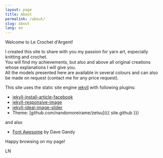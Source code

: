 ```yaml
---
layout: page
title: About
permalink: /about/
slug: about
lang: en
---
```

Welcome to Le Crochet d'Argent!


I created this site to share with you my passion for yarn art, especially knitting and crochet.  
You will find my achievements, but also and above all original creations whose explanations I will give you.  
All the models presented here are available in several colours and can also be made on request (contact me for any price request).

This site uses the static site engine [jekyll](http://jekyllrb.com/) with following plugins:
* [jekyll-install-article-facebook](https://github.com/LordAmit/jekyll-instant-article-facebook)
* [jekyll-responsive-image](https://github.com/wildlyinaccurate/jekyll-responsive-image)
* [jekyll-ideal-image-slider](https://github.com/jekylltools/jekyll-ideal-image-slider)
* Theme: [github.com/nandomoreirame/zetsu]({{ site.github }})

and also
* [Font Awesome](http://fontawesome.io) by Dave Gandy

Happy browsing on my page!

LN
